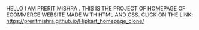 HELLO I AM PRERIT MISHRA .
THIS IS THE PROJECT OF HOMEPAGE OF ECOMMERCE WEBSITE MADE WITH HTML AND CSS.
CLICK ON THE LINK: https://preritmishra.github.io/Flipkart_homepage_clone/
